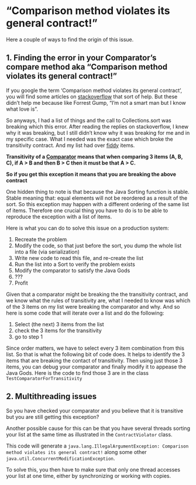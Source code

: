 # “Comparison method violates its general contract!”

Here a couple of ways to find the origin of this issue.

## 1. Finding the error in your Comparator’s compare method aka “Comparison method violates its general contract!”

If you google the term ‘Comparison method violates its general contract’, you will find some articles on [stackoverflow](http://stackoverflow.com/questions/11441666/java-error-comparison-method-violates-its-general-contract) that sort of help. But these didn’t help me because like Forrest Gump, “I’m not a smart man but I know what love is”.

So anyways, I had a list of things and the call to Collections.sort was breaking which this error. After reading the replies on stackoverflow, I knew why it was breaking, but I still didn’t know why it was breaking for me and in my specific case. What I needed was the exact case which broke the transitivity contract. And my list had over [fiddy](http://www.urbandictionary.com/define.php?term=fiddy) items. 

**Transitivity of a [Comparator](http://docs.oracle.com/javase/8/docs/api/java/util/Comparator.html) means that when comparing 3 items (A, B, C), if A > B and then B > C then it must be that A > C.**

**So if you get this exception it means that you are breaking the above contract**

One hidden thing to note is that because the Java Sorting function is stable. Stable meaning that: equal elements will not be reordered as a result of the sort. So this exception may happen with a different ordering of the same list of items. Therefore one crucial thing you have to do is to be able to reproduce the exception with a list of items.

Here is what you can do to solve this issue on a production system:

1. Recreate the problem
2. Modify the code, so that just before the sort, you dump the whole list into a file (via serialization)
3. Write new code to read this file, and re-create the list
4. Run the list into a Sort to verify the problem exists
5. Modify the comparator to satisfy the Java Gods
6. ???
7. Profit

 Given that a comparator might be breaking the the transitivity contract, and we know what the rules of transitivity are, what I needed to know was which of the 3 items on my list were breaking the comparator and why. And so here is some code that will iterate over a list and do the following:

1. Select (the next) 3 items from the list
2. check the 3 items for the transitivity
3. go to step 1

Since order matters, we have to select every 3 item combination from this list. So that is what the following bit of code does. It helps to identify the 3 items that are breaking the contact of transitivity. Then using just those 3 items, you can debug your comparator and finally modify it to appease the Java Gods. Here is the code to find those 3 are in the class `TestComparatorForTransitivity`

## 2. Multithreading issues

So you have checked your comparator and you believe that it is transitive but
you are still getting this exception?

Another possible cause for this can be that you have several threads sorting
your list at the same time as illustrated in the `ContractViolator` class. 

This code will generate a `java.lang.IllegalArgumentException: Comparison method violates its general contract!` along some other `java.util.ConcurrentModificationException`.

To solve this, you then have to make sure that only one thread accesses your 
list at one time, either by synchronizing or working with copies.